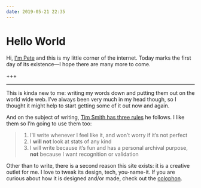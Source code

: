 ```yaml
---
date: 2019-05-21 22:35
---
```


# Hello World

Hi, [I'm Pete](/) and this is my little corner of the internet. Today marks the first day of its existence—I hope there are many more to come.

+++

---

This is kinda new to me: writing my words down and putting them out on the world wide web. I’ve always been very much in my head though, so I thought it might help to start getting some of it out now and again.

And on the subject of writing, [Tim Smith has three rules](https://timmmmy.blog/hello/) he follows. I like them so I’m going to use them too:

<blockquote>
    <ol>
        <li>I’ll write whenever I feel like it, and won’t worry if it’s not perfect</li>
        <li>I <strong>will not</strong> look at stats of any kind</li>
        <li>I will write because it’s fun and has a personal archival purpose, <strong>not</strong> because I want recognition or validation</li>
    </ol>
</blockquote>

Other than to write, there is a second reason this site exists: it is a creative outlet for me. I love to tweak its design, tech, you-name-it. If you are curious about how it is designed and/or made, check out the [colophon](/colophon).
